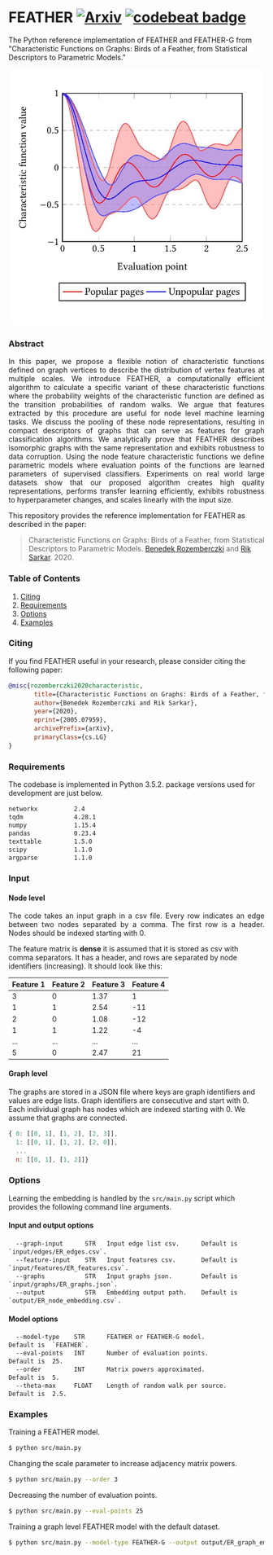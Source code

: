 FEATHER [![Arxiv](https://img.shields.io/badge/ArXiv-2005.07959-orange.svg?color=blue&style=plastic)](https://arxiv.org/abs/2005.07959) [![codebeat badge](https://codebeat.co/badges/6f53b1a1-71d2-453e-a59c-91c75f9ea3c3)](https://codebeat.co/projects/github-com-benedekrozemberczki-feather-master)
============================================
The Python reference implementation of FEATHER and FEATHER-G from "Characteristic Functions on Graphs: Birds of a Feather, from Statistical Descriptors to Parametric Models."

<p align="center">
  <img width="600" src="charfun.jpg">
</p>

### Abstract

<p align="justify">
In this paper, we propose a flexible notion of characteristic functions defined on graph vertices to describe the distribution of vertex features at multiple scales. We introduce FEATHER, a computationally efficient algorithm to calculate a specific variant of these characteristic functions where the probability weights of the characteristic function are defined as the transition probabilities of random walks. We argue that features extracted by this procedure are useful for node level machine learning tasks. We discuss the pooling of these node representations, resulting in compact descriptors of graphs that can serve as features for graph classification algorithms. We analytically prove that FEATHER describes isomorphic graphs with the same representation and exhibits robustness to data corruption. Using the node feature characteristic functions we define parametric models where evaluation points of the functions are learned parameters of supervised classifiers. Experiments on real world large datasets show that our proposed algorithm creates high quality representations, performs transfer learning efficiently, exhibits robustness to hyperparameter changes, and scales linearly with the input size.</p>

This repository provides the reference implementation for FEATHER as described in the paper:
> Characteristic Functions on Graphs: Birds of a Feather, from Statistical Descriptors to Parametric Models.
> [Benedek Rozemberczki](http://homepages.inf.ed.ac.uk/s1668259/) and [Rik Sarkar](https://homepages.inf.ed.ac.uk/rsarkar/).
> 2020.


### Table of Contents

1. [Citing](#citing)  
2. [Requirements](#requirements)
3. [Options](#options) 
4. [Examples](#examples)

### Citing

If you find FEATHER useful in your research, please consider citing the following paper:
```bibtex
@misc{rozemberczki2020characteristic,
       title={Characteristic Functions on Graphs: Birds of a Feather, from Statistical Descriptors to Parametric Models},
       author={Benedek Rozemberczki and Rik Sarkar},
       year={2020},
       eprint={2005.07959},
       archivePrefix={arXiv},
       primaryClass={cs.LG}
}
```
### Requirements
The codebase is implemented in Python 3.5.2. package versions used for development are just below.
```
networkx          2.4
tqdm              4.28.1
numpy             1.15.4
pandas            0.23.4
texttable         1.5.0
scipy             1.1.0
argparse          1.1.0
```

### Input

#### Node level

<p align="justify">
The code takes an input graph in a csv file. Every row indicates an edge between two nodes separated by a comma. The first row is a header. Nodes should be indexed starting with 0. </p>

The feature matrix is **dense** it is assumed that it is stored as csv with comma separators. It has a header, and rows are separated by node identifiers (increasing). It should look like this:

| **Feature 1** | **Feature 2** | **Feature 3** | **Feature 4** |
| --- | --- | --- |--- |
| 3 |0 |1.37 |1 |
| 1 |1 |2.54 |-11 |
| 2 |0 |1.08 |-12 |
| 1 |1 |1.22 |-4 |
| ... |... |... |... |
| 5 |0 |2.47 |21 |

#### Graph level

The graphs are stored in a JSON file where keys are graph identifiers and values are edge lists. Graph identifiers are consecutive and start with 0. Each individual graph has nodes which are indexed starting with 0. We assume that graphs are connected. 

```javascript
{ 0: [[0, 1], [1, 2], [2, 3]],
  1: [[0, 1], [1, 2], [2, 0]],
  ...
  n: [[0, 1], [1, 2]]}
```

### Options

Learning the embedding is handled by the `src/main.py` script which provides the following command line arguments.

#### Input and output options
```
  --graph-input      STR   Input edge list csv.      Default is `input/edges/ER_edges.csv`.
  --feature-input    STR   Input features csv.       Default is `input/features/ER_features.csv`.
  --graphs           STR   Input graphs json.        Default is `input/graphs/ER_graphs.json`.
  --output           STR   Embedding output path.    Default is `output/ER_node_embedding.csv`.
```
#### Model options
```
  --model-type    STR      FEATHER or FEATHER-G model.          Default is  `FEATHER`.
  --eval-points   INT      Number of evaluation points.         Default is  25.
  --order         INT      Matrix powers approximated.          Default is  5.
  --theta-max     FLOAT    Length of random walk per source.    Default is  2.5.
```

### Examples
Training a FEATHER model.
```sh
$ python src/main.py
```

Changing the scale parameter to increase adjacency matrix powers.
```sh
$ python src/main.py --order 3
```

Decreasing the number of evaluation points.
```sh
$ python src/main.py --eval-points 25
```

Training a graph level FEATHER model with the default dataset.
```sh
$ python src/main.py --model-type FEATHER-G --output output/ER_graph_embedding.csv
```
